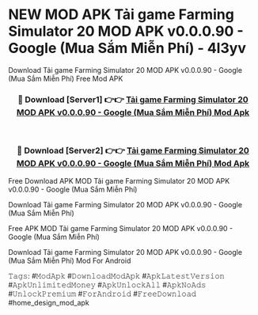 # NEW MOD APK Tải game Farming Simulator 20 MOD APK v0.0.0.90 - Google (Mua Sắm Miễn Phí) - 4l3yv
Download Tải game Farming Simulator 20 MOD APK v0.0.0.90 - Google (Mua Sắm Miễn Phí) Free Mod APK

<div align="center">
<h3>🔴 Download [Server1] 👉👉 <a href="https://apk-comot.site?title=Tải_game_Farming_Simulator_20_MOD_APK_v0.0.0.90_-_Google_(Mua_Sắm_Miễn_Phí)">Tải game Farming Simulator 20 MOD APK v0.0.0.90 - Google (Mua Sắm Miễn Phí) Mod Apk</a></h3><br>

<h3>🔴 Download [Server2] 👉👉 <a href="https://apk-comot.site?title=Tải_game_Farming_Simulator_20_MOD_APK_v0.0.0.90_-_Google_(Mua_Sắm_Miễn_Phí)">Tải game Farming Simulator 20 MOD APK v0.0.0.90 - Google (Mua Sắm Miễn Phí) Mod Apk</a></h3>
</div>


Free Download APK MOD Tải game Farming Simulator 20 MOD APK v0.0.0.90 - Google (Mua Sắm Miễn Phí)

Download Tải game Farming Simulator 20 MOD APK v0.0.0.90 - Google (Mua Sắm Miễn Phí) 

Free APK MOD Tải game Farming Simulator 20 MOD APK v0.0.0.90 - Google (Mua Sắm Miễn Phí) 

Download Tải game Farming Simulator 20 MOD APK v0.0.0.90 - Google (Mua Sắm Miễn Phí) Mod For Android

𝚃𝚊𝚐𝚜: #𝙼𝚘𝚍𝙰𝚙𝚔 #𝙳𝚘𝚠𝚗𝚕𝚘𝚊𝚍𝙼𝚘𝚍𝙰𝚙𝚔 #𝙰𝚙𝚔𝙻𝚊𝚝𝚎𝚜𝚝𝚅𝚎𝚛𝚜𝚒𝚘𝚗 #𝙰𝚙𝚔𝚄𝚗𝚕𝚒𝚖𝚒𝚝𝚎𝚍𝙼𝚘𝚗𝚎𝚢 #𝙰𝚙𝚔𝚄𝚗𝚕𝚘𝚌𝚔𝙰𝚕𝚕 #𝙰𝚙𝚔𝙽𝚘𝙰𝚍𝚜 #𝚄𝚗𝚕𝚘𝚌𝚔𝙿𝚛𝚎𝚖𝚒𝚞𝚖 #𝙵𝚘𝚛𝙰𝚗𝚍𝚛𝚘𝚒𝚍 #𝙵𝚛𝚎𝚎𝙳𝚘𝚠𝚗𝚕𝚘𝚊𝚍 #home_design_mod_apk